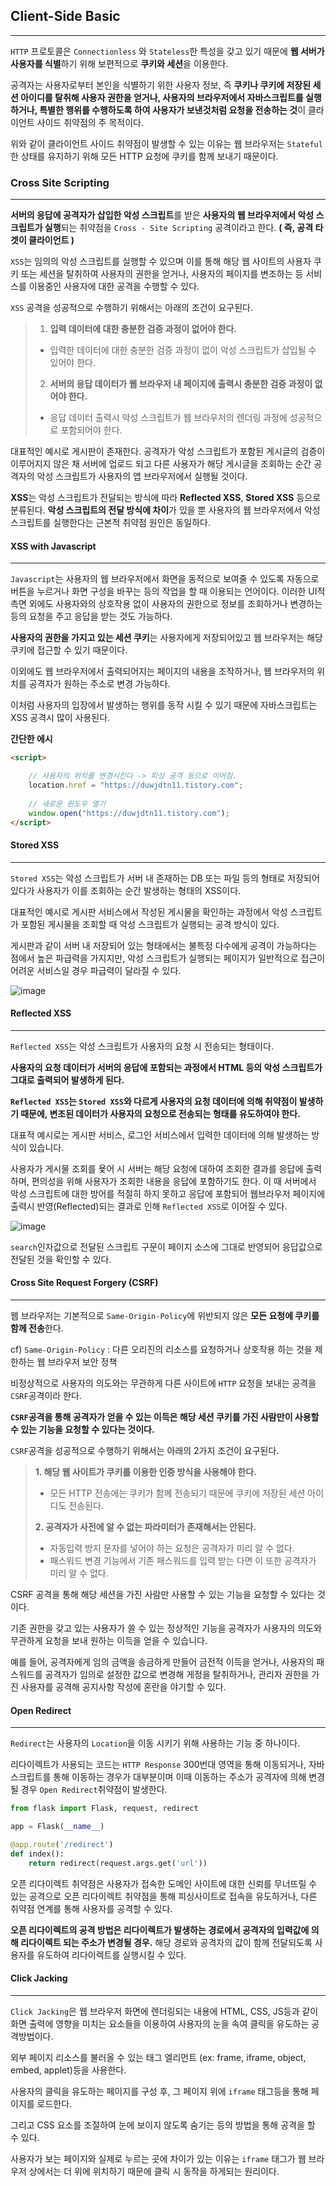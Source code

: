 ## Client-Side Basic

---



`HTTP` 프로토콜은 `Connectionless` 와 `Stateless`한 특성을 갖고 있기 때문에 **웹 서버가 사용자를 식별**하기 위해 보편적으로 **쿠키와 세션**을 이용한다.

공격자는 사용자로부터 본인을 식별하기 위한 사용자 정보, 즉 **쿠키나 쿠키에 저장된 세션 아이디를 탈취해 사용자 권한을 얻거나, 사용자의 브라우저에서 자바스크립트를 실행하거나, 특별한 행위를 수행하도록 하여 사용자가 보낸것처럼 요청을 전송하는 것**이 클라이언트 사이드 취약점의 주 목적이다.

위와 같이 클라이언트 사이드 취약점이 발생할 수 있는 이유는 웹 브라우저는 `Stateful`한 상태를 유지하기 위해 모든 HTTP 요청에 쿠키를 함께 보내기 때문이다.



### Cross Site Scripting

----

**서버의 응답에 공격자가 삽입한 악성 스크립트**를 받은 **사용자의 웹 브라우저에서 악성 스크립트가 실행**되는 취약점을 `Cross - Site Scripting` 공격이라고 한다. **( 즉, 공격 타겟이 클라이언트 )**

`XSS`는 임의의 악성 스크립트를 실행할 수 있으며 이를 통해 해당 웹 사이트의 사용자 쿠키 또는 세션을 탈취하여 
사용자의 권한을 얻거나, 사용자의 페이지를 변조하는 등 서비스를 이용중인 사용자에 대한 공격을 수행할 수 있다.

`XSS` 공격을 성공적으로 수행하기 위해서는 아래의 조건이 요구된다.

>1. **입력 데이터에 대한 충분한 검증 과정이 없어야 한다.**
>   - 입력한 데이터에 대한 충분한 검증 과정이 없이 악성 스크립트가 삽입될 수 있어야 한다.
>2. **서버의 응답 데이터가 웹 브라우저 내 페이지에 출력시 충분한 검증 과정이 없어야 한다.**
>   - 응답 데이터 출력시 악성 스크립트가 웹 브라우저의 렌더링 과정에 성공적으로 포함되어야 한다.

대표적인 예시로 게시판이 존재한다. 공격자가 악성 스크립트가 포함된 게시글의 검증이 이루어지지 않은 채 서버에 업로드 되고 다른 사용자가 해당 게시글을 조회하는 순간 공격자의 악성 스크립트가 사용자의 앱 브라우저에서 실행될 것이다.

**XSS**는 악성 스크립트가 전달되는 방식에 따라 **Reflected XSS**, **Stored XSS** 등으로 분류된다.
**악성 스크립트의 전달 방식에 차이**가 있을 뿐 사용자의 웹 브라우저에서 악성 스크립트를 실행한다는 근본적 취약점 원인은 동일하다.



#### XSS with Javascript

---

`Javascript`는 사용자의 웹 브라우저에서 화면을 동적으로 보여줄 수 있도록 자동으로 버튼을 누르거나 화면 구성을 바꾸는 등의 작업을 할 때 이용되는 언어이다. 이러한 UI적 측면 외에도 사용자와의 상호작용 없이 사용자의 권한으로 정보를 조회하거나 변경하는 등의 요청을 주고 응답을 받는 것도 가능하다.

**사용자의 권한을 가지고 있는 세션 쿠키**는 사용자에게 저장되어있고 웹 브라우저는 해당 쿠키에 접근할 수 있기 때문이다.

이외에도 웹 브라우저에서 출력되어지는 페이지의 내용을 조작하거나, 웹 브라우저의 위치를 공격자가 원하는 주소로 변경 가능하다.

이처럼 사용자의 입장에서 발생하는 행위를 동작 시킬 수 있기 때문에 자바스크립트는 XSS 공격시 많이 사용된다.

**간단한 에시**

```html
<script>

    // 사용자의 위치를 변경시킨다 -> 피싱 공격 등으로 이어짐.
    location.href = "https://duwjdtn11.tistory.com";
    
    // 새로운 윈도우 열기
    window.open("https://duwjdtn11.tistory.com");
</script>
```



#### Stored XSS

---

`Stored XSS`는 악성 스크립트가 서버 내 존재하는 DB 또는 파일 등의 형태로 저장되어 있다가 사용자가 이를 조회하는 순간 발생하는 형태의 XSS이다.

대표적인 예시로 게시판 서비스에서 작성된 게시물을 확인하는 과정에서 악성 스크립트가 포함된 게시물을 조회할 때 악성 스크립트가 실행되는 공격 방식이 있다.

게시판과 같이 서버 내 저장되어 있는 형태에서는 불특정 다수에게 공격이 가능하다는 점에서 높은 파급력을 가지지만, 악성 스크립트가 실행되는 페이지가 일반적으로 접근이 어려운 서비스일 경우 파급력이 달라질 수 있다.

![image](https://user-images.githubusercontent.com/33051018/75448066-e5edc280-59ad-11ea-9107-051d86e4a14c.png)



#### Reflected XSS

---

`Reflected XSS`는 악성 스크립트가 사용자의 요청 시 전송되는 형태이다.

**사용자의 요청 데이터가 서버의 응답에 포함되는 과정에서 HTML 등의 악성 스크립트가 그대로 출력되어 발생하게 된다.**

**`Reflected XSS`는 `Stored XSS`와 다르게 사용자의 요청 데이터에 의해 취약점이 발생하기 때문에, 변조된 데이터가 사용자의 요청으로 전송되는 형태를 유도하여야 한다.**

대표적 예시로는 게시판 서비스, 로그인 서비스에서 입력한 데이터에 의해 발생하는 방식이 있습니다.

사용자가 게시물 조회를 욫어 시 서버는 해당 요청에 대하여 조회한 결과를 응답에 출력하며, 편의성을 위해 사용자가 조회한 내용을 응답에 포함하기도 한다. 이 때 서버에서 악성 스크립트에 대한 방어를 적절히 하지 못하고 응답에 포함되어 웹브라우저 페이지에 출력시 반영(Reflected)되는 결과로 인해 `Reflected XSS`로 이어질 수 있다.

![image](https://user-images.githubusercontent.com/33051018/75448912-6bbe3d80-59af-11ea-94f1-9feec857a2cd.png)

`search`인자값으로 전달된 스크립트 구문이 페이지 소스에 그대로 반영되어 응답값으로 전달된 것을 확인할 수 있다.



#### Cross Site Request Forgery (CSRF)

---

웹 브라우저는 기본적으로 `Same-Origin-Policy`에 위반되지 않은 **모든 요청에 쿠키를 함께 전송**한다.

cf) `Same-Origin-Policy` : 다른 오리진의 리소스를 요청하거나 상호작용 하는 것을 제한하는 웹 브라우저 보안 정책

비정상적으로 사용자의 의도와는 무관하게 다른 사이트에 `HTTP` 요청을 보내는 공격을 `CSRF`공격이라 한다.

**`CSRF`공격을 통해 공격자가 얻을 수 있는 이득은 해당 세션 쿠키를 가진 사람만이 사용할 수 있는 기능을 요청할 수 있다는 것이다.**

`CSRF`공격을 성공적으로 수행하기 위해서는 아래의 2가지 조건이 요구된다.

>**1. 해당 웹 사이트가 쿠키를 이용한 인증 방식을 사용해야 한다.**
>
>- 모든 HTTP 전송에는 쿠키가 함께 전송되기 때문에 쿠키에 저장된 세션 아이디도 전송된다.
>
>**2. 공격자가 사전에 알 수 없는 파라미터가 존재해서는 안된다.**
>
>- 자동입력 방지 문자를 넣어야 하는 요청은 공격자가 미리 알 수 없다.
>- 패스워드 변경 기능에서 기존 패스워드를 입력 받는 다면 이 또한 공격자가 미리 알 수 없다.

CSRF 공격을 통해 해당 세션을 가진 사람만 사용할 수 있는 기능을 요청할 수 있다는 것이다.

기존 권한을 갖고 있는 사용자가 쓸 수 있는 정상적인 기능을 공격자가 사용자의 의도와 무관하게 요청을 보내 원하는 이득을 얻을 수 있습니다.

예를 들어, 공격자에게 임의 금액을 송금하게 만들어 금전적 이득을 얻거나, 사용자의 패스워드를 공격자가 임의로 설정한 값으로 변경해 게정을 탈취하거나, 관리자 권한을 가진 사용자를 공격해 공지사항 작성에 혼란을 야기할 수 있다.



#### Open Redirect

---

`Redirect`는 사용자의 `Location`을 이동 시키기 위해 사용하는 기능 중 하나이다.

리다이렉트가 사용되는 코드는 `HTTP Response` 300번대 영역을 통해 이동되거나, 자바스크립트를 통해 이동하는 경우가 대부분이며 이때 이동하는 주소가 공격자에 의해 변경될 경우 `Open Redirect`취약점이 발생한다.

```python
from flask import Flask, request, redirect

app = Flask(__name__)

@app.route('/redirect')
def index():
    return redirect(request.args.get('url'))
```

오픈 리다이렉트 취약점은 사용자가 접속한 도메인 사이트에 대한 신뢰를 무너뜨릴 수 있는 공격으로 오픈 리다이렉트 취약점을 통해 피싱사이트로 접속을 유도하거나, 다른 취약점 연계를 통해 사용자를 공격할 수 있다.

**오픈 리다이렉트의 공격 방법은 리다이렉트가 발생하는 경로에서 공격자의 입력값에 의해 리다이렉트 되는 주소가 변경될 경우.** 해당 경로와 공격자의 값이 함께 전달되도록 사용자를 유도하여 리다이렉트를 실행시킬 수 있다.



#### Click Jacking

---

`Click Jacking`은 웹 브라우저 화면에 렌더링되는 내용에 HTML, CSS, JS등과 같이 화면 출력에 영향을 미치는 요소들을 이용하여 사용자의 눈을 속여 클릭을 유도하는 공격방법이다.

외부 페이지 리소스를 불러올 수 있는 태그 엘리먼트 (ex: frame, iframe, object, embed, applet)등을 사용한다.

사용자의 클릭을 유도하는 페이지를 구성 후, 그 페이지 위에 `iframe` 태그등을 통해 페이지를 로드한다.

그리고 CSS 요소를 조절하여 눈에 보이지 않도록 숨기는 등의 방법을 통해 공격을 할 수 있다.

사용자가 보는 페이지와 실제로 누르는 곳에 차이가 있는 이유는 `iframe` 태그가 웹 브라우저 상에서는 더 위에 위치하기 때문에 클릭 시 동작을 하게되는 원리이다.



